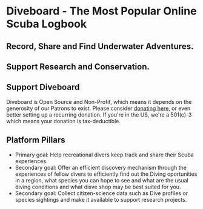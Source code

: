 # Diveboard - The Most Popular Online Scuba Logbook
## Record, Share and Find Underwater Adventures. 
## Support Research and Conservation.

## Support Diveboard
Diveboard is Open Source and Non-Profit, which means it depends on the generosity of our Patrons to exist. Please consider [donating here](https://donorbox.org/diveboard-2020), or even better setting up a recurring donation. If you're in the US, we're a 501(c)-3 which means your donation is tax-deductible.

## Platform Pillars
- Primary goal: Help recreational divers keep track and share their Scuba experiences.
- Secondary goal: Offer an efficient discovery mechanism through the experiences of fellow divers to efficiently find out the Diving oportunities in a region, what species you can hope to see and what are the usual diving conditions and what disve shop may be best suited for you.
- Secondary goal: Collect citizen-science data such as Dive profiles or species sightings and make it available to support research projects.

